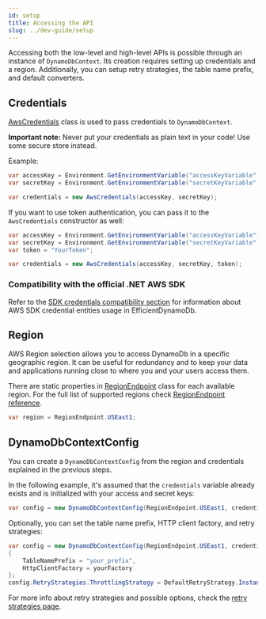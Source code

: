 ```yaml
---
id: setup
title: Accessing the API
slug: ../dev-guide/setup
---
```


Accessing both the low-level and high-level APIs is possible through an instance of `DynamoDbContext`.
Its creation requires setting up credentials and a region.
Additionally, you can setup retry strategies, the table name prefix, and default converters.

## Credentials

[AwsCredentials](https://github.com/AllocZero/EfficientDynamoDb/blob/master/src/EfficientDynamoDb/Configs/AwsCredentials.cs) class is used to pass credentials to `DynamoDbContext`.

**Important note:** Never put your credentials as plain text in your code! Use some secure store instead.

Example:

```csharp
var accessKey = Environment.GetEnvironmentVariable("accessKeyVariable");
var secretKey = Environment.GetEnvironmentVariable("secretKeyVariable");

var credentials = new AwsCredentials(accessKey, secretKey);
```

If you want to use token authentication, you can pass it to the `AwsCredentials` constructor as well:

```csharp
var accessKey = Environment.GetEnvironmentVariable("accessKeyVariable");
var secretKey = Environment.GetEnvironmentVariable("secretKeyVariable");
var token = "YourToken";

var credentials = new AwsCredentials(accessKey, secretKey, token);
```

### Compatibility with the official .NET AWS SDK

Refer to the [SDK credentials compatibility section](sdk-compatibility.md#credentials) for information about AWS SDK credential entities usage in EfficientDynamoDb.

## Region

AWS Region selection allows you to access DynamoDb in a specific geographic region.
It can be useful for redundancy and to keep your data and applications running close to where you and your users access them.

There are static properties in [RegionEndpoint](https://github.com/AllocZero/EfficientDynamoDb/blob/master/src/EfficientDynamoDb/Context/Config/RegionEndpoint.cs) class for each available region. For the full list of supported regions check [RegionEndpoint reference](../api_reference/region-endpoint.md).

```csharp
var region = RegionEndpoint.USEast1;
```

## DynamoDbContextConfig

You can create a `DynamoDbContextConfig` from the region and credentials explained in the previous steps.

In the following example, it's assumed that the `credentials` variable already exists and is initialized with your access and secret keys:

```csharp
var config = new DynamoDbContextConfig(RegionEndpoint.USEast1, credentials);
```

Optionally, you can set the table name prefix, HTTP client factory, and retry strategies:

```csharp
var config = new DynamoDbContextConfig(RegionEndpoint.USEast1, credentials)
{
    TableNamePrefix = "your_prefix",
    HttpClientFactory = yourFactory
};
config.RetryStrategies.ThrottlingStrategy = DefaultRetryStrategy.Instance;
```

For more info about retry strategies and possible options, check the [retry strategies page](retry-strategies.md).
